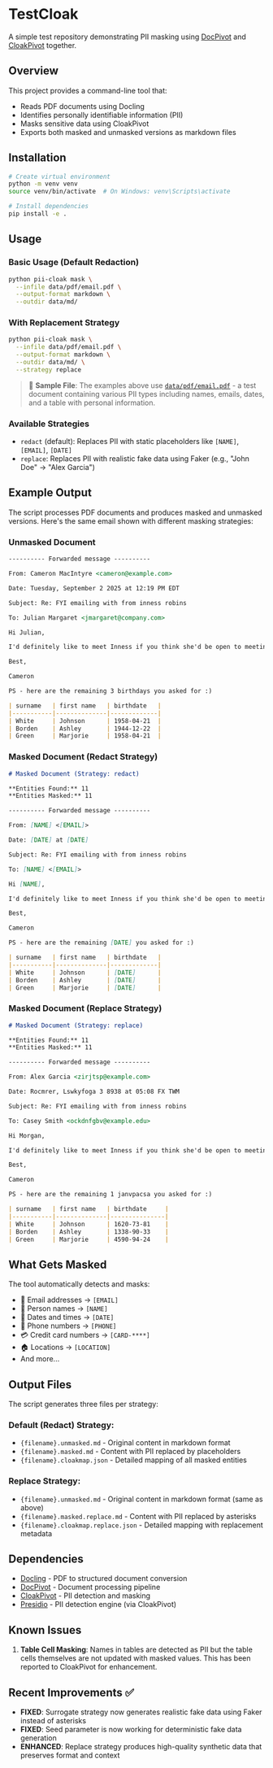 # TestCloak

A simple test repository demonstrating PII masking using [DocPivot](https://github.com/hernamesbarbara/docpivot) and [CloakPivot](https://github.com/hernamesbarbara/cloakpivot) together.

## Overview

This project provides a command-line tool that:
- Reads PDF documents using Docling
- Identifies personally identifiable information (PII)
- Masks sensitive data using CloakPivot
- Exports both masked and unmasked versions as markdown files

## Installation

```bash
# Create virtual environment
python -m venv venv
source venv/bin/activate  # On Windows: venv\Scripts\activate

# Install dependencies
pip install -e .
```

## Usage

### Basic Usage (Default Redaction)
```bash
python pii-cloak mask \
  --infile data/pdf/email.pdf \
  --output-format markdown \
  --outdir data/md/
```

### With Replacement Strategy
```bash
python pii-cloak mask \
  --infile data/pdf/email.pdf \
  --output-format markdown \
  --outdir data/md/ \
  --strategy replace
```

> 📄 **Sample File**: The examples above use [`data/pdf/email.pdf`](data/pdf/email.pdf) - a test document containing various PII types including names, emails, dates, and a table with personal information.

### Available Strategies
- `redact` (default): Replaces PII with static placeholders like `[NAME]`, `[EMAIL]`, `[DATE]`
- `replace`: Replaces PII with realistic fake data using Faker (e.g., "John Doe" → "Alex Garcia")

## Example Output

The script processes PDF documents and produces masked and unmasked versions. Here's the same email shown with different masking strategies:

### Unmasked Document

```markdown
---------- Forwarded message ----------

From: Cameron MacIntyre <cameron@example.com>

Date: Tuesday, September 2 2025 at 12:19 PM EDT

Subject: Re: FYI emailing with from inness robins

To: Julian Margaret <jmargaret@company.com>

Hi Julian,

I'd definitely like to meet Inness if you think she'd be open to meeting! Thanks so so much for pounding the pavement so much for me here.

Best,

Cameron

PS - here are the remaining 3 birthdays you asked for :)

| surname   | first name   | birthdate   |
|-----------|--------------|-------------|
| White     | Johnson      | 1958-04-21  |
| Borden    | Ashley       | 1944-12-22  |
| Green     | Marjorie     | 1958-04-21  |
```

### Masked Document (Redact Strategy)

```markdown
# Masked Document (Strategy: redact)

**Entities Found:** 11
**Entities Masked:** 11

---------- Forwarded message ----------

From: [NAME] <[EMAIL]>

Date: [DATE] at [DATE]

Subject: Re: FYI emailing with from inness robins

To: [NAME] <[EMAIL]>

Hi [NAME],

I'd definitely like to meet Inness if you think she'd be open to meeting! Thanks so so much for pounding the pavement so much for me here.

Best,

Cameron

PS - here are the remaining [DATE] you asked for :)

| surname   | first name   | birthdate   |
|-----------|--------------|-------------|
| White     | Johnson      | [DATE]      |
| Borden    | Ashley       | [DATE]      |
| Green     | Marjorie     | [DATE]      |
```

### Masked Document (Replace Strategy)

```markdown
# Masked Document (Strategy: replace)

**Entities Found:** 11
**Entities Masked:** 11

---------- Forwarded message ----------

From: Alex Garcia <zirjtsp@example.com>

Date: Rocmrer, Lswkyfoga 3 8938 at 05:08 FX TWM

Subject: Re: FYI emailing with from inness robins

To: Casey Smith <ockdnfgbv@example.edu>

Hi Morgan,

I'd definitely like to meet Inness if you think she'd be open to meeting! Thanks so so much for pounding the pavement so much for me here.

Best,

Cameron

PS - here are the remaining 1 janvpacsa you asked for :)

| surname   | first name   | birthdate     |
|-----------|--------------|---------------|
| White     | Johnson      | 1620-73-81    |
| Borden    | Ashley       | 1338-90-33    |
| Green     | Marjorie     | 4590-94-24    |
```

## What Gets Masked

The tool automatically detects and masks:
- 📧 Email addresses → `[EMAIL]`
- 👤 Person names → `[NAME]`
- 📅 Dates and times → `[DATE]`
- 📱 Phone numbers → `[PHONE]`
- 💳 Credit card numbers → `[CARD-****]`
- 🏠 Locations → `[LOCATION]`
- And more...

## Output Files

The script generates three files per strategy:

### Default (Redact) Strategy:
- `{filename}.unmasked.md` - Original content in markdown format
- `{filename}.masked.md` - Content with PII replaced by placeholders
- `{filename}.cloakmap.json` - Detailed mapping of all masked entities

### Replace Strategy:
- `{filename}.unmasked.md` - Original content in markdown format (same as above)
- `{filename}.masked.replace.md` - Content with PII replaced by asterisks
- `{filename}.cloakmap.replace.json` - Detailed mapping with replacement metadata

## Dependencies

- [Docling](https://github.com/DS4SD/docling) - PDF to structured document conversion
- [DocPivot](https://github.com/hernamesbarbara/docpivot) - Document processing pipeline
- [CloakPivot](https://github.com/hernamesbarbara/cloakpivot) - PII detection and masking
- [Presidio](https://github.com/microsoft/presidio) - PII detection engine (via CloakPivot)

## Known Issues

1. **Table Cell Masking**: Names in tables are detected as PII but the table cells themselves are not updated with masked values. This has been reported to CloakPivot for enhancement.

## Recent Improvements ✅

- **FIXED**: Surrogate strategy now generates realistic fake data using Faker instead of asterisks
- **FIXED**: Seed parameter is now working for deterministic fake data generation
- **ENHANCED**: Replace strategy produces high-quality synthetic data that preserves format and context
